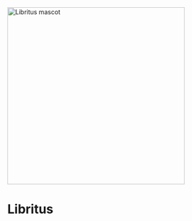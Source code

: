 <img width="400" height="400" alt="Libritus mascot" src="https://github.com/user-attachments/assets/a30341eb-9b83-4227-adb6-95f07a50fc76" />

# Libritus
